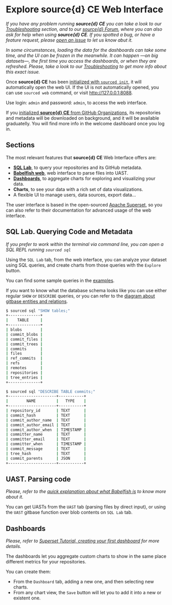 # Explore source{d} CE Web Interface

_If you have any problem running **source{d} CE** you can take a look to our [Troubleshooting](../troubleshooting.md) section, and to our [source{d} Forum](https://forum.sourced.tech), where you can also ask for help when using **source{d} CE**. If you spotted a bug, or have a feature request, please [open an issue](https://github.com/src-d/sourced-ce/issues) to let us know abut it._

_In some circumstances, loading the data for the dashboards can take some time, and the UI can be frozen in the meanwhile. It can happen &mdash;on big datasets&mdash;, the first time you access the dashboards, or when they are refreshed. Please, take a look to our
[Troubleshooting](../troubleshooting.md#the-dashboard-takes-a-long-to-load-and-the-ui-freezes)
to get more info about this exact issue._

Once **source{d} CE** has been [initialized with `sourced init`](./3-init-sourced.md), it will automatically open the web UI. If the UI is not automatically opened, you can use `sourced web` command, or visit http://127.0.0.1:8088.

Use login: `admin` and password: `admin`, to access the web interface.

If you [initialized **source{d} CE** from GitHub Organizations](./3-init-sourced.md#from-github-oganizations), its repositories and metadata will be downloaded on background, and it will be available graduatelly. You will find more info in the welcome dashboard once you log in.


## Sections

The most relevant features that **source{d} CE** Web Interface offers are:
- **[SQL Lab](#sql-lab-querying-code-and-metadata)**, to query your repositories and its GitHub metadata.
- **[Babelfish web](#uast-parsing-code)**, web interface to parse files into UAST.
- **[Dashboards](#dashboards)**, to aggregate charts for exploring and visualizing your data.
- **Charts**, to see your data with a rich set of data visualizations.
- A flexible UI to manage users, data sources, export data...

The user interface is based in the open-sourced [Apache Superset](http://superset.incubator.apache.org), so you can also refer to their documentation for advanced usage of the web interface.


## SQL Lab. Querying Code and Metadata

_If you prefer to work within the terminal via command line, you can open a SQL REPL running `sourced sql`_

Using the `SQL Lab` tab, from the web interface, you can analyze your dataset using SQL queries, and create charts from those queries with the `Explore` button.

You can find some sample queries in the [examples](../usage/examples.md).

If you want to know what the database schema looks like you can use either regular `SHOW` or `DESCRIBE` queries, or you can refer to the [diagram about gitbase entities and relations](https://docs.sourced.tech/gitbase/using-gitbase/schema#database-diagram).

```bash
$ sourced sql "SHOW tables;"
+--------------+
|    TABLE     |
+--------------+
| blobs        |
| commit_blobs |
| commit_files |
| commit_trees |
| commits      |
| files        |
| ref_commits  |
| refs         |
| remotes      |
| repositories |
| tree_entries |
+--------------+
```

```bash
$ sourced sql "DESCRIBE TABLE commits;"
+---------------------+-----------+
|        NAME         |   TYPE    |
+---------------------+-----------+
| repository_id       | TEXT      |
| commit_hash         | TEXT      |
| commit_author_name  | TEXT      |
| commit_author_email | TEXT      |
| commit_author_when  | TIMESTAMP |
| committer_name      | TEXT      |
| committer_email     | TEXT      |
| committer_when      | TIMESTAMP |
| commit_message      | TEXT      |
| tree_hash           | TEXT      |
| commit_parents      | JSON      |
+---------------------+-----------+
```


## UAST. Parsing code

_Please, refer to the [quick explanation about what Babelfish is](../usage/bblfsh.md) to know more about it._

You can get UASTs from the `UAST` tab (parsing files by direct input), or using the `UAST` gitbase function over blob contents on `SQL Lab` tab.


## Dashboards

_Please, refer to [Superset Tutorial, creating your first dashboard](http://superset.incubator.apache.org/tutorial.html) for more details._

The dashboards let you aggregate custom charts to show in the same place different metrics for your repositories.

You can create them:
- From the `Dashboard` tab, adding a new one, and then selecting new charts.
- From any chart view, the `Save` button will let you to add it into a new or existent one. 
